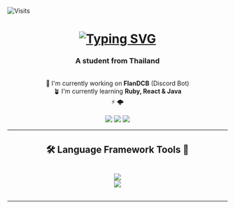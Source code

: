 ![Visits](https://img.shields.io/badge/Visits-14305-blue)

<h1 align="center">
  <a href="https://git.io/typing-svg">
    <img src="https://readme-typing-svg.demolab.com?font=Noto+Sans+Japanese&size=25&pause=1000&color=85F7DB&center=true&vCenter=true&width=435&lines=%E3%81%93%E3%82%93%E3%81%AB%E3%81%A1%E3%81%AF%E3%80%82%F0%9F%91%8B;I'm+NotPlai;English%2C+Japanese+%26+Thai+%5E%5E" alt="Typing SVG" />
  </a>
</h1>

<h3 align="center">A student from Thailand</h3>

<br/>

<div align="center">
  🔭 I'm currently working on <b>FlanDCB</b> (Discord Bot)<br/>
  🪴 I'm currently learning <b>Ruby, React & Java</b><br/>
  ⚡  🌩️<br/>
  
</div>

<br/>

<div align="center">
  <a href="mailto:me@notplai.net" style="text-decoration: none;">
    <img src="https://img.shields.io/badge/Gmail-D14836?style=for-the-badge&logo=gmail&logoColor=white"
  </a>
  <a href="#" style="text-decoration: none;">
    <img src="https://img.shields.io/badge/Ko--fi-F16061?style=for-the-badge&logo=ko-fi&logoColor=white"
  </a>
  <a href="#" style="text-decoration: none;">
    <img src="https://img.shields.io/badge/PayPal-00457C?style=for-the-badge&logo=paypal&logoColor=white"
  </a>
</div>

<hr/>

<h2 align="center">
  🛠️ Language Framework Tools 🧩
</h2>
<br/>
<div align="center">
  <a href="https://skillicons.dev">
    <img src="https://skillicons.dev/icons?i=html,css,js,docker,nodejs,py,lua,go,java,kotlin" /><br/>
    <img src="https://skillicons.dev/icons?i=babel,discordjs,django,gcp,pytorch,anaconda,ts,nuxtjs,vue,maven" />
  </a>
</div>
<br/>
<hr/>
